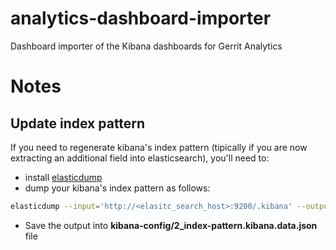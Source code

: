 # analytics-dashboard-importer
Dashboard importer of the Kibana dashboards for Gerrit Analytics

# Notes

## Update index pattern

If you need to regenerate kibana's index pattern (tipically if you are now extracting an additional field into elasticsearch),
you'll need to:

- install [elasticdump](https://www.npmjs.com/package/elasticdump)
- dump your kibana's index pattern as follows:

```bash
elasticdump --input='http://<elasitc_search_host>:9200/.kibana' --output=$ --type=data --searchBody '{"query":{"term":{"_id": "gerrit"}}}' | jq .
```
- Save the output into **kibana-config/2_index-pattern.kibana.data.json** file